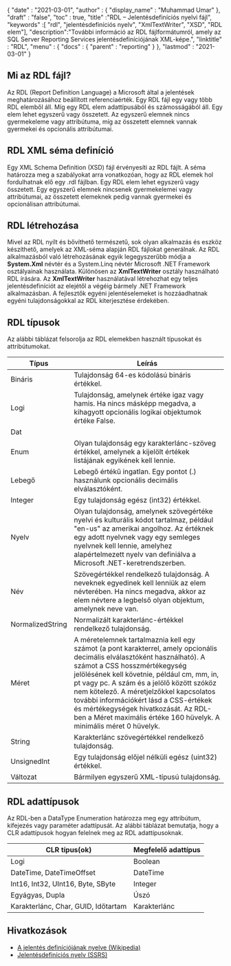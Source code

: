 {
  "date" : "2021-03-01",
  "author" : {
    "display_name" : "Muhammad Umar"
},
  "draft" : "false",
  "toc" : true,
  "title" :"RDL – Jelentésdefiníciós nyelvi fájl",
  "keywords" :[ "rdl", "jelentésdefiníciós nyelv", "XmlTextWriter", "XSD", "RDL elem"],
  "description":"További információ az RDL fájlformátumról, amely az SQL Server Reporting Services jelentésdefiníciójának XML-képe.",
  "linktitle" : "RDL",
  "menu" : {
    "docs" : {
      "parent" : "reporting"
}
},
  "lastmod" : "2021-03-01"
}

## Mi az RDL fájl? ##

Az RDL (Report Definition Language) a Microsoft által a jelentések meghatározásához beállított referenciaérték. Egy RDL fájl egy vagy több RDL elemből áll. Míg egy RDL elem adattípusából és számosságából áll. Egy elem lehet egyszerű vagy összetett. Az egyszerű elemnek nincs gyermekeleme vagy attribútuma, míg az összetett elemnek vannak gyermekei és opcionális attribútumai.

## RDL XML séma definíció
Egy XML Schema Definition (XSD) fájl érvényesíti az RDL fájlt. A séma határozza meg a szabályokat arra vonatkozóan, hogy az RDL elemek hol fordulhatnak elő egy .rdl fájlban. Egy RDL elem lehet egyszerű vagy összetett. Egy egyszerű elemnek nincsenek gyermekelemei vagy attribútumai, az összetett elemeknek pedig vannak gyermekei és opcionálisan attribútumai.

## RDL létrehozása
Mivel az RDL nyílt és bővíthető természetű, sok olyan alkalmazás és eszköz készíthető, amelyek az XML-séma alapján RDL fájlokat generálnak. Az RDL alkalmazásból való létrehozásának egyik legegyszerűbb módja a **System.Xml** névtér és a System.Linq névtér Microsoft .NET Framework osztályainak használata. Különösen az **XmlTextWriter** osztály használható RDL írására. Az **XmlTextWriter** használatával létrehozhat egy teljes jelentésdefiníciót az elejétől a végéig bármely .NET Framework alkalmazásban. A fejlesztők egyéni jelentéselemeket is hozzáadhatnak egyéni tulajdonságokkal az RDL kiterjesztése érdekében.

## RDL típusok
Az alábbi táblázat felsorolja az RDL elemekben használt típusokat és attribútumokat.

|Típus|Leírás|
---|---|
|Bináris |Tulajdonság 64-es kódolású bináris értékkel.|
|Logi| Tulajdonság, amelynek értéke igaz vagy hamis. Ha nincs másképp megadva, a kihagyott opcionális logikai objektumok értéke False.|
|Dat
|Enum |Olyan tulajdonság egy karakterlánc-szöveg értékkel, amelynek a kijelölt értékek listájának egyikének kell lennie.|
|Lebegő |Lebegő értékű ingatlan. Egy pontot (.) használunk opcionális decimális elválasztóként.|
|Integer |Egy tulajdonság egész (int32) értékkel.|
|Nyelv |Olyan tulajdonság, amelynek szövegértéke nyelvi és kulturális kódot tartalmaz, például "en-us" az amerikai angolhoz. Az értéknek egy adott nyelvnek vagy egy semleges nyelvnek kell lennie, amelyhez alapértelmezett nyelv van definiálva a Microsoft .NET-keretrendszerben.|
|Név |Szövegértékkel rendelkező tulajdonság. A neveknek egyedinek kell lenniük az elem névterében. Ha nincs megadva, akkor az elem névtere a legbelső olyan objektum, amelynek neve van.|
|NormalizedString |Normalizált karakterlánc-értékkel rendelkező tulajdonság.|
|Méret |A méretelemnek tartalmaznia kell egy számot (a pont karakterrel, amely opcionális decimális elválasztóként használható). A számot a CSS hosszmértékegység jelölésének kell követnie, például cm, mm, in, pt vagy pc. A szám és a jelölő között szóköz nem kötelező. A méretjelzőkkel kapcsolatos további információkért lásd a CSS-értékek és mértékegységek hivatkozását. Az RDL-ben a Méret maximális értéke 160 hüvelyk. A minimális méret 0 hüvelyk.|
|String |Karakterlánc szövegértékkel rendelkező tulajdonság.|
|UnsignedInt |Egy tulajdonság előjel nélküli egész (uint32) értékkel.|
|Változat |Bármilyen egyszerű XML-típusú tulajdonság.|

## RDL adattípusok
Az RDL-ben a DataType Enumeration határozza meg egy attribútum, kifejezés vagy paraméter adattípusát. Az alábbi táblázat bemutatja, hogy a CLR adattípusok hogyan felelnek meg az RDL adattípusoknak.

|CLR típus(ok) |Megfelelő adattípus|
---|---|
|Logi| Boolean|
|DateTime, DateTimeOffset |DateTime|
|Int16, Int32, UInt16, Byte, SByte |Integer|
|Egyágyas, Dupla |Úszó|
|Karakterlánc, Char, GUID, Időtartam |Karakterlánc|


## Hivatkozások ##

- [A jelentés definíciójának nyelve (Wikipedia)](https://en.wikipedia.org/wiki/Report_Definition_Language)
- [Jelentésdefiníciós nyelv (SSRS)](https://learn.microsoft.com/en-us/sql/reporting-services/reports/report-definition-language-ssrs)

